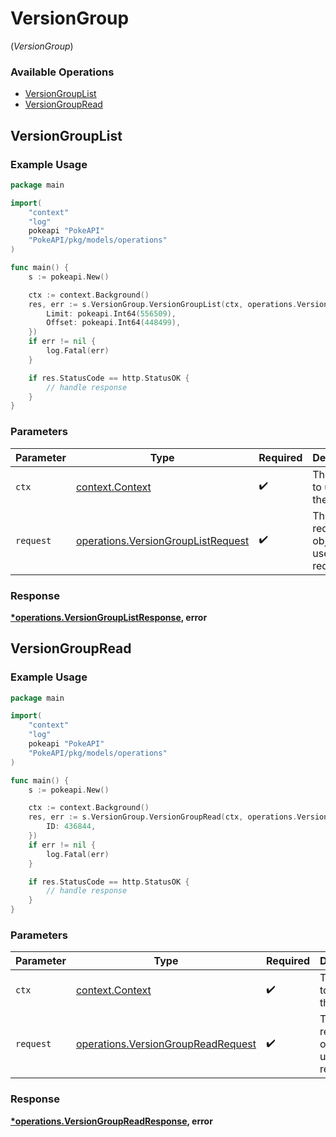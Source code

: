 # VersionGroup
(*VersionGroup*)

### Available Operations

* [VersionGroupList](#versiongrouplist)
* [VersionGroupRead](#versiongroupread)

## VersionGroupList

### Example Usage

```go
package main

import(
	"context"
	"log"
	pokeapi "PokeAPI"
	"PokeAPI/pkg/models/operations"
)

func main() {
    s := pokeapi.New()

    ctx := context.Background()
    res, err := s.VersionGroup.VersionGroupList(ctx, operations.VersionGroupListRequest{
        Limit: pokeapi.Int64(556509),
        Offset: pokeapi.Int64(448499),
    })
    if err != nil {
        log.Fatal(err)
    }

    if res.StatusCode == http.StatusOK {
        // handle response
    }
}
```

### Parameters

| Parameter                                                                                | Type                                                                                     | Required                                                                                 | Description                                                                              |
| ---------------------------------------------------------------------------------------- | ---------------------------------------------------------------------------------------- | ---------------------------------------------------------------------------------------- | ---------------------------------------------------------------------------------------- |
| `ctx`                                                                                    | [context.Context](https://pkg.go.dev/context#Context)                                    | :heavy_check_mark:                                                                       | The context to use for the request.                                                      |
| `request`                                                                                | [operations.VersionGroupListRequest](../../models/operations/versiongrouplistrequest.md) | :heavy_check_mark:                                                                       | The request object to use for the request.                                               |


### Response

**[*operations.VersionGroupListResponse](../../models/operations/versiongrouplistresponse.md), error**


## VersionGroupRead

### Example Usage

```go
package main

import(
	"context"
	"log"
	pokeapi "PokeAPI"
	"PokeAPI/pkg/models/operations"
)

func main() {
    s := pokeapi.New()

    ctx := context.Background()
    res, err := s.VersionGroup.VersionGroupRead(ctx, operations.VersionGroupReadRequest{
        ID: 436844,
    })
    if err != nil {
        log.Fatal(err)
    }

    if res.StatusCode == http.StatusOK {
        // handle response
    }
}
```

### Parameters

| Parameter                                                                                | Type                                                                                     | Required                                                                                 | Description                                                                              |
| ---------------------------------------------------------------------------------------- | ---------------------------------------------------------------------------------------- | ---------------------------------------------------------------------------------------- | ---------------------------------------------------------------------------------------- |
| `ctx`                                                                                    | [context.Context](https://pkg.go.dev/context#Context)                                    | :heavy_check_mark:                                                                       | The context to use for the request.                                                      |
| `request`                                                                                | [operations.VersionGroupReadRequest](../../models/operations/versiongroupreadrequest.md) | :heavy_check_mark:                                                                       | The request object to use for the request.                                               |


### Response

**[*operations.VersionGroupReadResponse](../../models/operations/versiongroupreadresponse.md), error**


